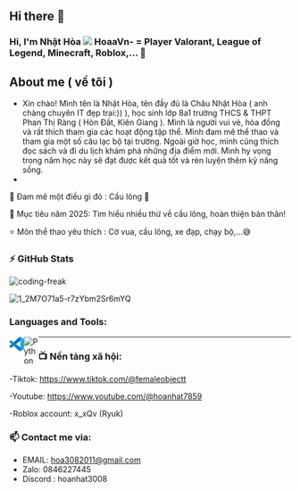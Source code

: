 
## Hi there 👋

<!--
**HoaaVn/HoaaVn** is a ✨ _special_ ✨ repository because its `README.md` (this file) appears on your GitHub profile.

Here are some ideas to get you started:

- 🔭 I’m currently working on ...
- 🌱 I’m currently learning ...
- 👯 I’m looking to collaborate on ...
- 🤔 I’m looking for help with ...
- 💬 Ask me about ...
- 📫 How to reach me: ...
- 😄 Pronouns: ...
- ⚡ Fun fact: ...
-->
### Hi, I'm Nhật Hòa <img src="https://media.giphy.com/media/hvRJCLFzcasrR4ia7z/giphy.gif" width="25px"> HoaaVn- = Player Valorant, League of Legend, Minecraft, Roblox,... 🌻  
## About me ( về tôi )

- Xin chào! Mình tên là Nhật Hòa, tên đầy đủ là Châu Nhật Hòa ( anh chàng chuyên IT đẹp trai:)) ), học sinh lớp 8a1 trường THCS & THPT Phan Thị Ràng ( Hòn Đất, Kiên Giang ). Mình là người vui vẻ, hòa đồng và rất thích tham gia các hoạt động tập thể. Mình đam mê thể thao và tham gia một số câu lạc bộ tại trường. Ngoài giờ học, mình cũng thích đọc sách và đi du lịch khám phá những địa điểm mới. Mình hy vọng trong năm học này sẽ đạt được kết quả tốt và rèn luyện thêm kỹ năng sống.
- 
🔭 Đam mê một điều gì đó : Cầu lông 🏸

💪 Mục tiêu năm 2025: Tìm hiểu nhiều thứ về cầu lông, hoàn thiện bản thân!

⭐ Môn thể thao yêu thích : Cờ vua, cầu lông, xe đạp, chạy bộ,...😅

### :zap: GitHub Stats

![coding-freak](https://github.com/user-attachments/assets/a57613ff-9fde-42d7-a04d-8104aa569058)
  
![1_2M7O71a5-r7zYbm2Sr6mYQ](https://github.com/user-attachments/assets/e8650037-afd4-4edd-978b-1e877df9185a)



### Languages and Tools:
<img align="left" alt="Visual Studio Code" width="26px" src="https://raw.githubusercontent.com/github/explore/80688e429a7d4ef2fca1e82350fe8e3517d3494d/topics/visual-studio-code/visual-studio-code.png" />
<img align="left" alt="Python" width="26px" src="https://upload.wikimedia.org/wikipedia/commons/thumb/0/0a/Python.svg/1200px-Python.svg.png" /> 

---

### 📺 Nền tảng xã hội: 

-Tiktok: https://www.tiktok.com/@femaleobjectt

-Youtube: https://www.youtube.com/@hoanhat7859

-Roblox account: x_xQv (Ryuk)

### 📫 Contact me via:
- EMAIL: hoa3082011@gmail.com
- Zalo: 0846227445
- Discord : hoanhat3008

